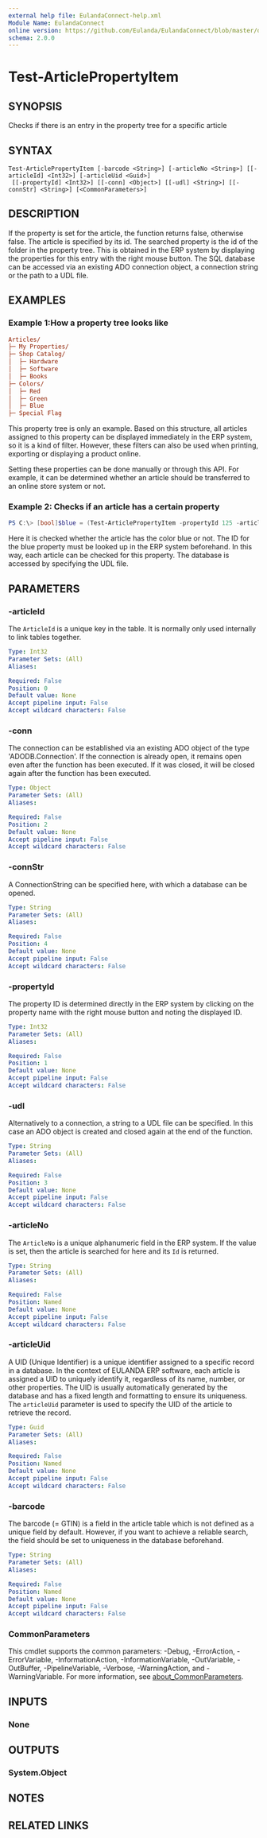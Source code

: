 ```yaml
---
external help file: EulandaConnect-help.xml
Module Name: EulandaConnect
online version: https://github.com/Eulanda/EulandaConnect/blob/master/docs/Test-ArticlePropertyItem.md
schema: 2.0.0
---
```


# Test-ArticlePropertyItem

## SYNOPSIS
Checks if there is an entry in the property tree for a specific article

## SYNTAX

```
Test-ArticlePropertyItem [-barcode <String>] [-articleNo <String>] [[-articleId] <Int32>] [-articleUid <Guid>]
 [[-propertyId] <Int32>] [[-conn] <Object>] [[-udl] <String>] [[-connStr] <String>] [<CommonParameters>]
```

## DESCRIPTION
If the property is set for the article, the function returns false, otherwise false. 
The article is specified by its id. The searched property is the id of the folder in the property tree. This is obtained in the ERP system by displaying the properties for this entry with the right mouse button. The SQL database can be accessed via an existing ADO connection object, a connection string or the path to a UDL file.

## EXAMPLES

### Example 1:How a property tree looks like
```ini
Articles/
├─ My Properties/
├─ Shop Catalog/
│  ├─ Hardware
│  ├─ Software
│  ├─ Books
├─ Colors/
│  ├─ Red
│  ├─ Green
│  ├─ Blue
├─ Special Flag
```

This property tree is only an example. Based on this structure, all articles assigned to this property can be displayed immediately in the ERP system, so it is a kind of filter. However, these filters can also be used when printing, exporting or displaying a product online.

Setting these properties can be done manually or through this API. For example, it can be determined whether an article should be transferred to an online store system or not.

### Example 2: Checks if an article has a certain property
```powershell
PS C:\> [bool]$blue = (Test-ArticlePropertyItem -propertyId 125 -articleId 3623 -udl "C:\temp\Eulanda_1 JohnDoe.udl")
```

Here it is checked whether the article has the color blue or not. The ID for the blue property must be looked up in the ERP system beforehand.
In this way, each article can be checked for this property. The database is accessed by specifying the UDL file.

## PARAMETERS

### -articleId
The `ArticleId` is a unique key in the table. It is normally only used internally to link tables together.

```yaml
Type: Int32
Parameter Sets: (All)
Aliases:

Required: False
Position: 0
Default value: None
Accept pipeline input: False
Accept wildcard characters: False
```

### -conn
The connection can be established via an existing ADO object of the type 'ADODB.Connection'. If the connection is already open, it remains open even after the function has been executed. If it was closed, it will be closed again after the function has been executed.

```yaml
Type: Object
Parameter Sets: (All)
Aliases:

Required: False
Position: 2
Default value: None
Accept pipeline input: False
Accept wildcard characters: False
```

### -connStr
A ConnectionString can be specified here, with which a database can be opened.

```yaml
Type: String
Parameter Sets: (All)
Aliases:

Required: False
Position: 4
Default value: None
Accept pipeline input: False
Accept wildcard characters: False
```

### -propertyId
The property ID is determined directly in the ERP system by clicking on the property name with the right mouse button and noting the displayed ID.

```yaml
Type: Int32
Parameter Sets: (All)
Aliases:

Required: False
Position: 1
Default value: None
Accept pipeline input: False
Accept wildcard characters: False
```

### -udl
Alternatively to a connection, a string to a UDL file can be specified. In this case an ADO object is created and closed again at the end of the function.

```yaml
Type: String
Parameter Sets: (All)
Aliases:

Required: False
Position: 3
Default value: None
Accept pipeline input: False
Accept wildcard characters: False
```

### -articleNo
The `ArticleNo` is a unique alphanumeric field in the ERP system. If the value is set, then the article is searched for here and its `Id` is returned.

```yaml
Type: String
Parameter Sets: (All)
Aliases:

Required: False
Position: Named
Default value: None
Accept pipeline input: False
Accept wildcard characters: False
```

### -articleUid
A UID (Unique Identifier) is a unique identifier assigned to a specific record in a database. In the context of EULANDA ERP software, each article is assigned a UID to uniquely identify it, regardless of its name, number, or other properties. The UID is usually automatically generated by the database and has a fixed length and formatting to ensure its uniqueness. The `articleUid` parameter is used to specify the UID of the article to retrieve the record.

```yaml
Type: Guid
Parameter Sets: (All)
Aliases:

Required: False
Position: Named
Default value: None
Accept pipeline input: False
Accept wildcard characters: False
```

### -barcode
The barcode (= GTIN) is a field in the article table which is not defined as a unique field by default. However, if you want to achieve a reliable search, the field should be set to uniqueness in the database beforehand.

```yaml
Type: String
Parameter Sets: (All)
Aliases:

Required: False
Position: Named
Default value: None
Accept pipeline input: False
Accept wildcard characters: False
```

### CommonParameters
This cmdlet supports the common parameters: -Debug, -ErrorAction, -ErrorVariable, -InformationAction, -InformationVariable, -OutVariable, -OutBuffer, -PipelineVariable, -Verbose, -WarningAction, and -WarningVariable. For more information, see [about_CommonParameters](http://go.microsoft.com/fwlink/?LinkID=113216).

## INPUTS

### None

## OUTPUTS

### System.Object
## NOTES

## RELATED LINKS
